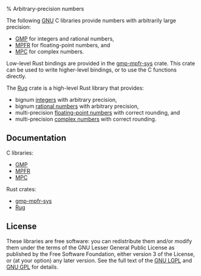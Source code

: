 % Arbitrary-precision numbers

The following [GNU] C libraries provide numbers with arbitrarily large
precision:

  * [GMP] for integers and rational numbers,
  * [MPFR] for floating-point numbers, and
  * [MPC] for complex numbers.

Low-level Rust bindings are provided in the [gmp-mpfr-sys][sys crate]
crate. This crate can be used to write higher-level bindings, or to
use the C functions directly.

The [Rug][rug crate] crate is a high-level Rust library that provides:

  * bignum [integers][`Integer`] with arbitrary precision,
  * bignum [rational numbers][`Rational`] with arbitrary precision,
  * multi-precision [floating-point numbers][`Float`] with correct
    rounding, and
  * multi-precision [complex numbers][`Complex`] with correct rounding.

## Documentation

C libraries:

  * [GMP][gmp doc]
  * [MPFR][mpfr doc]
  * [MPC][mpc doc]

Rust crates:

  * [gmp-mpfr-sys][sys]
  * [Rug][rug]

## License

These libraries are free software: you can redistribute them and/or
modify them under the terms of the GNU Lesser General Public License
as published by the Free Software Foundation, either version 3 of the
License, or (at your option) any later version. See the full text of
the [GNU LGPL] and [GNU GPL] for details.

[GMP]: https://gmplib.org/
[GNU GPL]: https://www.gnu.org/licenses/gpl-3.0.html
[GNU LGPL]: https://www.gnu.org/licenses/lgpl-3.0.en.html
[GNU]: https://www.gnu.org/
[MPC]: http://www.multiprecision.org/mpc/
[MPFR]: https://www.mpfr.org/
[`Complex`]: https://docs.rs/rug/*/rug/struct.Complex.html
[`Float`]: https://docs.rs/rug/*/rug/struct.Float.html
[`Integer`]: https://docs.rs/rug/*/rug/struct.Integer.html
[`Rational`]: https://docs.rs/rug/*/rug/struct.Rational.html
[gmp doc]: https://tspiteri.gitlab.io/gmp-mpfr-sys/gmp/index.html
[mpc doc]: https://tspiteri.gitlab.io/gmp-mpfr-sys/mpc/index.html
[mpfr doc]: https://tspiteri.gitlab.io/gmp-mpfr-sys/mpfr/index.html
[rug crate]: https://crates.io/crates/rug
[rug]: https://docs.rs/rug/*/rug/index.html
[sys crate]: https://crates.io/crates/gmp-mpfr-sys
[sys]: https://docs.rs/gmp-mpfr-sys/~1.1/gmp_mpfr_sys/index.html
